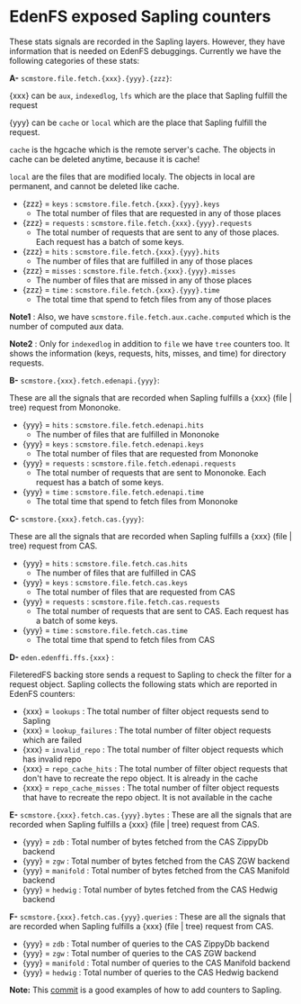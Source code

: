 # EdenFS exposed Sapling counters

These stats signals are recorded in the Sapling layers. However, they have
information that is needed on EdenFS debuggings. Currently we have the following
categories of these stats:

**A-** `scmstore.file.fetch.{xxx}.{yyy}.{zzz}`:

{xxx} can be `aux`, `indexedlog`, `lfs` which are the place that Sapling fulfill
the request

{yyy} can be `cache` or `local` which are the place that Sapling fulfill the
request.

`cache` is the hgcache which is the remote server's cache. The objects in cache
can be deleted anytime, because it is cache!

`local` are the files that are modified localy. The objects in local are
permanent, and cannot be deleted like cache.

- {zzz} = `keys` : `scmstore.file.fetch.{xxx}.{yyy}.keys`
  - The total number of files that are requested in any of those places
- {zzz} = `requests` : `scmstore.file.fetch.{xxx}.{yyy}.requests`
  - The total number of requests that are sent to any of those places. Each
    request has a batch of some keys.
- {zzz} = `hits` : `scmstore.file.fetch.{xxx}.{yyy}.hits`
  - The number of files that are fulfilled in any of those places
- {zzz} = `misses` : `scmstore.file.fetch.{xxx}.{yyy}.misses`
  - The number of files that are missed in any of those places
- {zzz} = `time` : `scmstore.file.fetch.{xxx}.{yyy}.time`
  - The total time that spend to fetch files from any of those places

**Note1** : Also, we have `scmstore.file.fetch.aux.cache.computed` which is the
number of computed aux data.

**Note2** : Only for `indexedlog` in addition to `file` we have `tree` counters
too. It shows the information (keys, requests, hits, misses, and time) for
directory requests.

**B-** `scmstore.{xxx}.fetch.edenapi.{yyy}`:

These are all the signals that are recorded when Sapling fulfills a {xxx} (file
| tree) request from Mononoke.

- {yyy} = `hits` : `scmstore.file.fetch.edenapi.hits`
  - The number of files that are fulfilled in Mononoke
- {yyy} = `keys` : `scmstore.file.fetch.edenapi.keys`
  - The total number of files that are requested from Mononoke
- {yyy} = `requests` : `scmstore.file.fetch.edenapi.requests`
  - The total number of requests that are sent to Mononoke. Each request has a
    batch of some keys.
- {yyy} = `time` : `scmstore.file.fetch.edenapi.time`
  - The total time that spend to fetch files from Mononoke

**C-** `scmstore.{xxx}.fetch.cas.{yyy}`:

These are all the signals that are recorded when Sapling fulfills a {xxx} (file
| tree) request from CAS.

- {yyy} = `hits` : `scmstore.file.fetch.cas.hits`
  - The number of files that are fulfilled in CAS
- {yyy} = `keys` : `scmstore.file.fetch.cas.keys`
  - The total number of files that are requested from CAS
- {yyy} = `requests` : `scmstore.file.fetch.cas.requests`
  - The total number of requests that are sent to CAS. Each request has a batch
    of some keys.
- {yyy} = `time` : `scmstore.file.fetch.cas.time`
  - The total time that spend to fetch files from CAS

**D-** `eden.edenffi.ffs.{xxx}` :

FileteredFS backing store sends a request to Sapling to check the filter for a
request object. Sapling collects the following stats which are reported in
EdenFS counters:

- {xxx} = `lookups` : The total number of filter object requests send to Sapling
- {xxx} = `lookup_failures` : The total number of filter object requests which
  are failed
- {xxx} = `invalid_repo` : The total number of filter object requests which has
  invalid repo
- {xxx} = `repo_cache_hits` : The total number of filter object requests that
  don't have to recreate the repo object. It is already in the cache
- {xxx} = `repo_cache_misses` : The total number of filter object requests that
  have to recreate the repo object. It is not available in the cache

**E-** `scmstore.{xxx}.fetch.cas.{yyy}.bytes` : These are all the signals that
are recorded when Sapling fulfills a {xxx} (file | tree) request from CAS.

- {yyy} = `zdb` : Total number of bytes fetched from the CAS ZippyDb backend
- {yyy} = `zgw` : Total number of bytes fetched from the CAS ZGW backend
- {yyy} = `manifold` : Total number of bytes fetched from the CAS Manifold
  backend
- {yyy} = `hedwig` : Total number of bytes fetched from the CAS Hedwig backend

**F-** `scmstore.{xxx}.fetch.cas.{yyy}.queries` : These are all the signals that
are recorded when Sapling fulfills a {xxx} (file | tree) request from CAS.

- {yyy} = `zdb` : Total number of queries to the CAS ZippyDb backend
- {yyy} = `zgw` : Total number of queries to the CAS ZGW backend
- {yyy} = `manifold` : Total number of queries to the CAS Manifold backend
- {yyy} = `hedwig` : Total number of queries to the CAS Hedwig backend

**Note:** This
[commit](https://github.com/facebook/sapling/commit/d5392b1e72f0443a2cb0f4e76d19a58d615cb27b)
is a good examples of how to add counters to Sapling.
